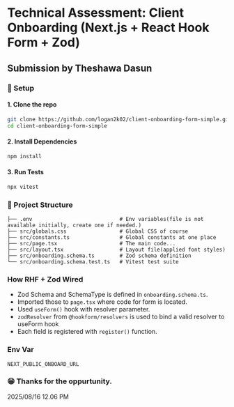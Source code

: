 # Technical Assessment: Client Onboarding (Next.js + React Hook Form + Zod)

## Submission by Theshawa Dasun

### 🚀 Setup

#### 1. Clone the repo

```bash
git clone https://github.com/logan2k02/client-onboarding-form-simple.git
cd client-onboarding-form-simple
```

#### 2. Install Dependencies

```bash
npm install
```

#### 3. Run Tests

```bash
npx vitest
```

### 📂 Project Structure

```
├── .env                            # Env variables(file is not available initially, create one if needed.)
├── src/globals.css                 # Global CSS of course
├── src/constants.ts                # Global constants at one place
├── src/page.tsx                    # The main code...
├── src/layout.tsx                  # Layout file(applied font styles)
├── src/onboarding.schema.ts        # Zod schema definition
└── src/onboarding.schema.test.ts   # Vitest test suite
```

### How RHF + Zod Wired

- Zod Schema and SchemaType is defined in `onboarding.schema.ts`.
- Imported those to `page.tsx` where code for form is located.
- Used `useForm()` hook with resolver parameter.
- `zodResolver` from `@hookform/resolvers` is used to bind a valid resolver to useForm hook
- Each field is registered with `register()` function.

### Env Var

`NEXT_PUBLIC_ONBOARD_URL`

### 😁 Thanks for the oppurtunity.

2025/08/16 12.06 PM
